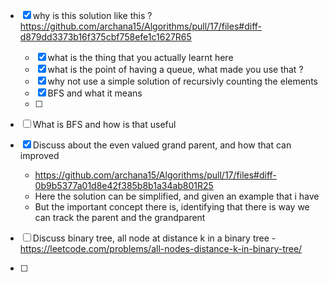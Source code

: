 - [x] why is this solution like this ? https://github.com/archana15/Algorithms/pull/17/files#diff-d879dd3373b16f375cbf758efe1c1627R65
	- [x] what is the thing that you actually learnt here
	- [x] what is the point of having a queue, what made you use that ?
	- [x] why not use a simple solution of recursivly counting the elements 
	- [x] BFS and what it means 
	- [ ] 

- [ ] What is BFS and how is that useful
- [x] Discuss about the even valued grand parent, and how that can improved
	- https://github.com/archana15/Algorithms/pull/17/files#diff-0b9b5377a01d8e42f385b8b1a34ab801R25 
	- Here the solution can be simplified, and given an example that i have
	- But the important concept there is, identifying that there is way we can track the parent and the grandparent

- [ ] Discuss binary tree, all node at distance k in a binary tree -https://leetcode.com/problems/all-nodes-distance-k-in-binary-tree/ 
- [ ] 